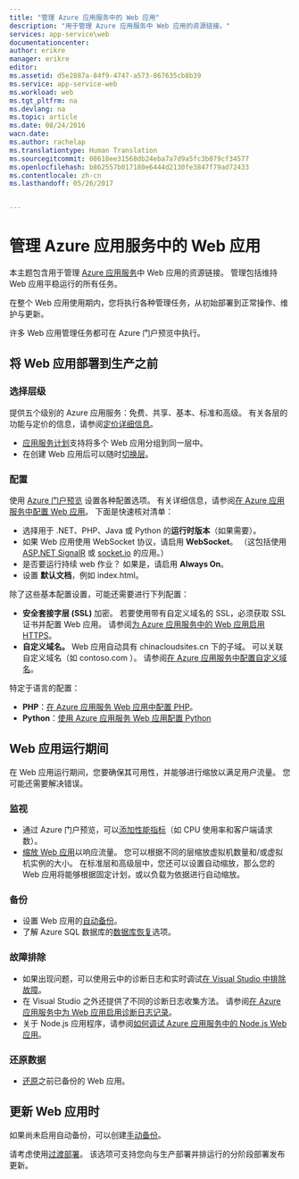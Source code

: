 ```yaml
---
title: "管理 Azure 应用服务中的 Web 应用"
description: "用于管理 Azure 应用服务中 Web 应用的资源链接。"
services: app-service\web
documentationcenter: 
author: erikre
manager: erikre
editor: 
ms.assetid: d5e2887a-84f9-4747-a573-867635cb8b39
ms.service: app-service-web
ms.workload: web
ms.tgt_pltfrm: na
ms.devlang: na
ms.topic: article
ms.date: 08/24/2016
wacn.date: 
ms.author: rachelap
ms.translationtype: Human Translation
ms.sourcegitcommit: 08618ee31568db24eba7a7d9a5fc3b079cf34577
ms.openlocfilehash: b862557b017180e6444d2130fe3847f79ad72433
ms.contentlocale: zh-cn
ms.lasthandoff: 05/26/2017


---
```

# <a name="manage-a-web-app-in-azure-app-service"></a>管理 Azure 应用服务中的 Web 应用
本主题包含用于管理 [Azure 应用服务](/app-service-web/app-service-changes-existing-services)中 Web 应用的资源链接。 管理包括维持 Web 应用平稳运行的所有任务。 

在整个 Web 应用使用期内，您将执行各种管理任务，从初始部署到正常操作、维护与更新。

许多 Web 应用管理任务都可在 Azure 门户预览中执行。

## <a name="before-you-deploy-your-web-app-to-production"></a>将 Web 应用部署到生产之前
### <a name="choose-a-tier"></a>选择层级
提供五个级别的 Azure 应用服务：免费、共享、基本、标准和高级。 有关各层的功能与定价的信息，请参阅[定价详细信息](https://www.azure.cn/pricing/details/app-service/)。 

* [应用服务计划](../app-service/azure-web-sites-web-hosting-plans-in-depth-overview.md)支持将多个 Web 应用分组到同一层中。
* 在创建 Web 应用后可以随时[切换层](web-sites-scale.md)。

### <a name="configuration"></a>配置
使用 [Azure 门户预览](https://portal.azure.cn/) 设置各种配置选项。 有关详细信息，请参阅[在 Azure 应用服务中配置 Web 应用](web-sites-configure.md)。 下面是快速核对清单：

* 选择用于 .NET、PHP、Java 或 Python 的**运行时版本**（如果需要）。
* 如果 Web 应用使用 WebSocket 协议，请启用 **WebSocket**。 （这包括使用 [ASP.NET SignalR](http://www.asp.net/signalr) 或 [socket.io](web-sites-nodejs-chat-app-socketio.md) 的应用。）
* 是否要运行持续 web 作业？ 如果是，请启用 **Always On**。
* 设置 **默认文档**，例如 index.html。

除了这些基本配置设置，可能还需要进行下列配置：

* **安全套接字层 (SSL)** 加密。 若要使用带有自定义域名的 SSL，必须获取 SSL 证书并配置 Web 应用。 请参阅[为 Azure 应用服务中的 Web 应用启用 HTTPS](web-sites-configure-ssl-certificate.md)。
* **自定义域名。** Web 应用自动具有 chinacloudsites.cn 下的子域。 可以关联自定义域名（如 contoso.com ）。 请参阅[在 Azure 应用服务中配置自定义域名](web-sites-custom-domain-name.md)。

特定于语言的配置：

* **PHP**：[在 Azure 应用服务 Web 应用中配置 PHP](web-sites-php-configure.md)。
* **Python**：[使用 Azure 应用服务 Web 应用配置 Python](web-sites-python-configure.md)

## <a name="while-your-web-app-is-running"></a>Web 应用运行期间
在 Web 应用运行期间，您要确保其可用性，并能够进行缩放以满足用户流量。 您可能还需要解决错误。

### <a name="monitoring"></a>监视
* 通过 Azure 门户预览，可以[添加性能指标](web-sites-monitor.md)（如 CPU 使用率和客户端请求数）。
* [缩放 Web 应用](web-sites-scale.md)以响应流量。 您可以根据不同的层缩放虚拟机数量和/或虚拟机实例的大小。 在标准层和高级层中，您还可以设置自动缩放，那么您的 Web 应用将能够根据固定计划，或以负载为依据进行自动缩放。  

### <a name="backups"></a>备份
* 设置 Web 应用的[自动备份](web-sites-backup.md)。
* 了解 Azure SQL 数据库的[数据库恢复](../sql-database/sql-database-business-continuity.md)选项。

### <a name="troubleshooting"></a>故障排除
* 如果出现问题，可以使用云中的诊断日志和实时调试[在 Visual Studio 中排除故障](web-sites-dotnet-troubleshoot-visual-studio.md#remotedebug)。 
* 在 Visual Studio 之外还提供了不同的诊断日志收集方法。 请参阅[在 Azure 应用服务中为 Web 应用启用诊断日志记录](web-sites-enable-diagnostic-log.md)。
* 关于 Node.js 应用程序，请参阅[如何调试 Azure 应用服务中的 Node.js Web 应用](web-sites-nodejs-debug.md)。

### <a name="restoring-data"></a>还原数据
* [还原](web-sites-restore.md)之前已备份的 Web 应用。

## <a name="when-you-update-your-web-app"></a>更新 Web 应用时
如果尚未启用自动备份，可以创建[手动备份](web-sites-backup.md)。

请考虑使用[过渡部署](web-sites-staged-publishing.md)。 该选项可支持您向与生产部署并排运行的分阶段部署发布更新。 

<!-- Anchors. -->

[Before you deploy your site to production]: #before-you-deploy-your-site-to-production
[While your website is running]: #while-your-website-is-running
[When you update your website]: #when-you-update-your-website

